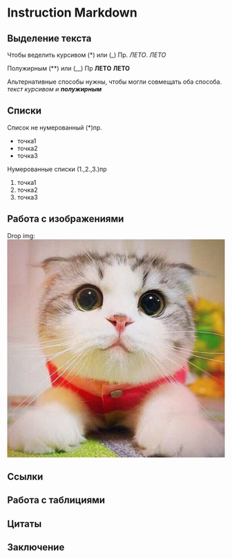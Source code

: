 # Instruction Markdown

## Выделение текста

Чтобы веделить курсивом (*) или (_)
Пр. *ЛЕТО*.
_ЛЕТО_

Полужирным (**) или (__)
Пр **ЛЕТО**
__ЛЕТО__

Альтернативные способы нужны, чтобы могли совмещать оба способа.
_текст курсивом и **полужирным**_
## Списки

Список не нумерованный (*)пр.
* точка1
* точка2
* точка3

Нумерованные списки (1.,2.,3.)пр
1. точка1
2. точка2
3. точка3
## Работа с изображениями

Drop img:
![Hello! CAT TOP](CAT.jpg)
 
## Ссылки

## Работа с таблициями

## Цитаты

## Заключение